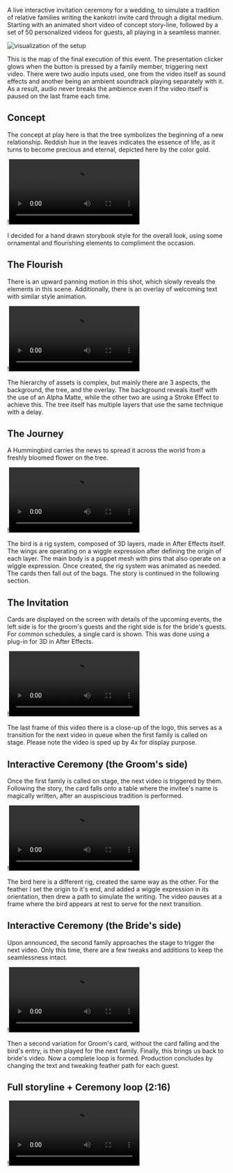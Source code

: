 A live interactive invitation ceremony for a wedding, to simulate a tradition of relative families writing the kankotri invite card through a digital medium. Starting with an animated short video of concept story-line, followed by a set of 50 personalized videos for guests, all playing in a seamless manner.

![visualization of the setup](https://dxncrv.github.io/v3-react-portfolio/assets/sharin.m1.f4f6307e.png)

This is the map of the final execution of this event. The presentation clicker glows when the button is pressed by a family member, triggering next video. There were two audio inputs used, one from the video itself as sound effects and another being an ambient soundtrack playing separately with it. As a result, audio never breaks the ambience even if the video itself is paused on the last frame each time.

## Concept

The concept at play here is that the tree symbolizes the beginning of a new relationship. Reddish hue in the leaves indicates the essence of life, as it turns to become precious and eternal, depicted here by the color gold.

!![hand drawn storybook style video](https://dxncrv.github.io/v3-react-portfolio/assets/sharin.m2.414c5c1c.mp4)

I decided for a hand drawn storybook style for the overall look, using some ornamental and flourishing elements to compliment the occasion.

## The Flourish

There is an upward panning motion in this shot, which slowly reveals the elements in this scene. Additionally, there is an overlay of welcoming text with similar style animation.

!![the flourish part complete with color](https://dxncrv.github.io/v3-react-portfolio/assets/sharin.m3.c7c0b540.mp4)

The hierarchy of assets is complex, but mainly there are 3 aspects, the background, the tree, and the overlay. The background reveals itself with the use of an Alpha Matte, while the other two are using a Stroke Effect to achieve this. The tree itself has multiple layers that use the same technique with a delay.

## The Journey

A Hummingbird carries the news to spread it across the world from a freshly bloomed flower on the tree.

!![the rig of bird](https://dxncrv.github.io/v3-react-portfolio/assets/sharin.m4.5b286115.mp4)

The bird is a rig system, composed of 3D layers, made in After Effects itself. The wings are operating on a wiggle expression after defining the origin of each layer. The main body is a puppet mesh with pins that also operate on a wiggle expression. Once created, the rig system was animated as needed. The cards then fall out of the bags. The story is continued in the following section.

## The Invitation

Cards are displayed on the screen with details of the upcoming events, the left side is for the groom's guests and the right side is for the bride's guests. For common schedules, a single card is shown. This was done using a plug-in for 3D in After Effects.

!![falling invitation cards](https://dxncrv.github.io/v3-react-portfolio/assets/sharin.m5.43b7a6e3.mp4)

The last frame of this video there is a close-up of the logo, this serves as a transition for the next video in queue when the first family is called on stage. Please note the video is sped up by 4x for display purpose.

## Interactive Ceremony (the Groom's side)

Once the first family is called on stage, the next video is triggered by them. Following the story, the card falls onto a table where the invitee's name is magically written, after an auspiscious tradition is performed.

!![digital signing](https://dxncrv.github.io/v3-react-portfolio/assets/sharin.m6.ca4744da.mp4)

The bird here is a different rig, created the same way as the other. For the feather I set the origin to it's end, and added a wiggle expression in its orientation, then drew a path to simulate the writing. The video pauses at a frame where the bird appears at rest to serve for the next transition.

## Interactive Ceremony (the Bride's side)

Upon announced, the second family approaches the stage to trigger the next video. Only this time, there are a few tweaks and additions to keep the seamlessness intact.

!![digital signing](https://dxncrv.github.io/v3-react-portfolio/assets/sharin.m7.3371ba7d.mp4)

Then a second variation for Groom's card, without the card falling and the bird's entry, is then played for the next family. Finally, this brings us back to bride's video. Now a complete loop is formed. Production concludes by changing the text and tweaking feather path for each guest.

## Full storyline + Ceremony loop (2:16)

!![motion design demo](https://dxncrv.github.io/v3-react-portfolio/assets/sharin.mdemo.a6ec4895.mp4)
